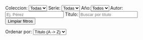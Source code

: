 <div id="filtros">
<label>Coleccion: <select id="f-coleccion"><option value="">Todas</option></select> </label>
<label>Serie: <select id="f-serie"><option value="">Todas</option></select> </label>
<label>Año:<select id="f-anio"><option value ="">Todos</option></select></label>
<label>Autor: <input id="f-autor" type="text" placeholder ="Ej. Pérez"></label>
<label>Título: <input id="f-titulo" type="text" placeholder ="Buscar por título"></label>
<span id="contador" style="margin-left:.6rem;"></span>
<button id="btn-clear" type = "button" class = "md-button">Limpiar filtros</button>

<label> Ordenar por:
    <select id="f-order">
        <option value="titulo-asc">Título (A -> Z)</option>
        <option value="titulo-desc">Título (Z-> A)</option>
        <option value="anio-asc">Año (asc)</option>
        <option value="anio-desc">Año (desc)</option>
    </select>
</label>
</div>

<div id="resultados"></div>
<script>
    (async function() {
    const BASE = (document.querySelector('link[rel="canonical"]')?.href || location.href).replace(/\/[^/]*$/,'/');
    const resp = await fetch('${BASE}data/catalogo.json');
    const libros = await resp.json();
    const $ = (sel) => document.querySelector(sel);
    const unique = (arr) => Array.from(new Set(arr.filter(Boolean)));
    const selColeccion = $('#f-coleccion');
    const selSerie = $('#f-serie');
    const selAnio = $('#f-anio');
    const inpAutor = $('#f-autor');
    const inpTitulo = $('#f-titulo');
    const contador = $('#contador');
    const selOrder = document.querySelector('#f-order')
    unique(libros.map(x=> x.coleccion)).sort().forEach(c => selColeccion.insertAdjacentHTML('beforeend',`<option>${c}</option>`));
    unique(libros.map(x=> x.serie)).sort().forEach(s => selSerie.insertAdjacentHTML('beforeend',`<option>${s}</option>`));
    unique(libros.map(x=> String(x.anio))).sort().forEach(a => selAnio.insertAdjacentHTML('beforeend',`<option>${a}</option>`))
    const cont = document.querySelector('#resultados');
    function render(lista){
        if(!Array.isArray(lista)) {
        cont.textContent = 'Error: datos inválidos';
        return;
    }
    if (!lista.length){
    cont.innerHTML = '<p><em>Sin resultados.</em></p>';
        return;
        }
    cont.innerHTML = lista.map(x => `
        <div class="card">
        <h3><a href="${BASE}libros/${x.id}/"> <b>${x.titulo}</b> <br>
            <small class="meta"><strong><Autores:></strong>${(x.autores && x.autores.length ? x.autores.join(', ') : '_')}</small>
            <p>${[x.coleccion ? `Colección: ${x.coleccion}` : '', x.serie ? `Serie: ${x.serie}` : '', x.anio ? `Año: ${x.anio}` : ''].filter(Boolean).join(' | ')}</p>
        </div>
        `).join('');
    }
    function coincideAutor(libro, needle){
        if(!needle) return true;
        const n = needle.toLowerCase();
        return (libro.autores || []).some(a => a.toLowerCase().includes(n));
        }
    function coincideTitulo(libro, needle){
        if(!needle) return true;
        return(libro.titulo || '').toLowerCase().includes(needle.toLowerCase());
    }
    function filtrar(){
        const c = selColeccion.value;
        const s = selSerie.value;
        const a = selAnio.value;
        const au = inpAutor.value.trim();
        const ti = inpTitulo.value.trim();
        const comparator = getComparator(selOrder.value || 'titulo-asc');
        const out = libros.filter(x=> (!c || x.coleccion === c) && (!s || String(x.serie || '') === String(s)) && (!a || String(x.anio) === String(a)) && coincideAutor(x, au) && coincideTitulo(x,ti)).sort(comparator);
        render(out);
    }
    selColeccion.addEventListener('change', filtrar);
    selSerie.addEventListener('change', filtrar);
    selAnio.addEventListener('change', filtrar);
    inpAutor.addEventListener('input', filtrar);
    inpTitulo.addEventListener('input', filtrar);
    selOrder.addEventListener('change',filtrar);
    render(libros);
        const btnClear = document.querySelector('#btn-clear');
    function limpiar(){
        selColeccion.value = '';
        selSerie.value = '';
        selAnio.value = '';
        inpAutor.value = '';
        inpTitulo.value = '';
        filtrar();
        inpTitulo.focus();
    }
    btnClear.addEventListener('click',limpiar);
    const yearNum = (val) => {
        const m = String (val ?? '').match(/\b(19|20)\d{2}\b/);
        return m ? Number(m[0]) : NaN;};
    const cmpTituloAsc = (a,b) => String(a.titulo).localeCompare(String(b.titulo));
    const cmpTituloDesc = (a,b) => -cmpTituloAsc(a,b);
    const cmpAnioAsc = (a,b) => {
        const A = yearNum(a.anio), B = yearNum(b.anio);
        if (isNaN(A) && isNaN(B)) return cmpTituloAsc(a,b);
        if (isNaN(A)) return 1;
        if (isNaN(B)) return -1;
        if (A !== B) return A-B;
        return cmpTituloAsc(a,b);
    };
    const cmpAnioDesc = (a,b) => {
        const A = yearNum(a.anio), B = yearNum(b.anio);
        if (isNaN(A) && isNaN(B)) return cmpTituloAsc(a,b);
        if (isNaN(A)) return 1;
        if (isNaN(B)) return -1;
        if (A !== B) return B-A;
        return cmpTituloAsc(a,b);
    };
    function getComparator(mode){
        switch(mode) {
            case 'titulo-asc': return cmpTituloAsc;
            case 'titulo-desc': return cmpTituloDesc;
            case 'anio-asc': return cmpAnioAsc;
            case 'anio-desc': return cmpAnioDesc;
            default: return cmpTituloAsc;
        }
    }



    })();

</script>

<style>
    #resultados .card{
        padding:.9rem 1rem; 
        border:1px solid
        var(--md-default-fg-color--lightest);
        border-radius:.5rem; margin:.5rem 0;
    }
    #resultados h3 {margin:.2rem 0 .3rem;
    font-size:1.05rem;
    }
    #resultados p{
        margin:.1rem 0;
    }
</style>
